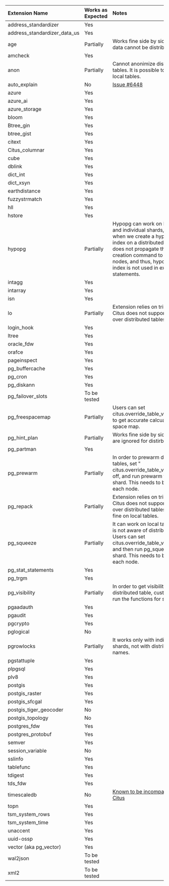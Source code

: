 | Extension Name               | Works as Expected   | Notes   |
|:-----------------------------|:--------------------|:--------|
| address_standardizer         | Yes                 |         |
| address_standardizer_data_us | Yes                 |         |
| age                          | Partially           | Works fine side by side, but graph data cannot be distributed. |
| amcheck                      | Yes                 |         |
| anon                         | Partially           | Cannot anonimize distributed tables. It is possible to anonymize local tables. |
| auto_explain                 | No                  | [Issue #6448](https://github.com/citusdata/citus/issues/6448) |
| azure                        | Yes                 |         |
| azure_ai                     | Yes                 |         |
| azure_storage                | Yes                 |         |
| bloom                        | Yes                 |         |
| Btree_gin                    | Yes                 |         |
| btree_gist                   | Yes                 |         |
| citext                       | Yes                 |         |
| Citus_columnar               | Yes                 |         |
| cube                         | Yes                 |         |
| dblink                       | Yes                 |         |
| dict_int                     | Yes                 |         |
| dict_xsyn                    | Yes                 |         |
| earthdistance                | Yes                 |         |
| fuzzystrmatch                | Yes                 |         |
| hll                          | Yes                 |         |
| hstore                       | Yes                 |         |
| hypopg                       | Partially           | Hypopg can work on local tables and individual shards, however, when we create a hypothetical index on a distributed table, citus does not propagate the index creation command to worker nodes, and thus, hypothetical index is not used in explain statements.         |
| intagg                       | Yes                 |         |
| intarray                     | Yes                 |         |
| isn                          | Yes                 |         |
| lo                           | Partially           | Extension relies on triggers, but Citus does not support triggers over distributed tables |
| login_hook                   | Yes                 |         |
| ltree                        | Yes                 |         |
| oracle_fdw                   | Yes                 |         |
| orafce                       | Yes                 |         |
| pageinspect                  | Yes                 |         |
| pg_buffercache               | Yes                 |         |
| pg_cron                      | Yes                 |         |
| pg_diskann                   | Yes                 |         |
| pg_failover_slots            | To be tested        |         |
| pg_freespacemap              | Partially           | Users can set citus.override_table_visibility='off'; to get accurate calcualtion of free space map. |
| pg_hint_plan                 | Partially           | Works fine side by side, but hints are ignored for distirbuted queries |
| pg_partman                   | Yes                 |         |
| pg_prewarm                   | Partially           | In order to prewarm distributed tables, set " citus.override_table_visibility" to off, and run prewarm for each shard. This needs to be done at each node. |
| pg_repack                    | Partially           | Extension relies on triggers, but Citus does not support triggers over distributed tables. It works fine on local tables. |
| pg_squeeze                   | Partially           | It can work on local tables, but it is not aware of distributed tables. Users can set citus.override_table_visibility='off'; and then run pg_squeeze for each shard. This needs to be done at each node. |
| pg_stat_statements           | Yes                 |         |
| pg_trgm                      | Yes                 |         |
| pg_visibility                | Partially           | In order to get visibility map of a distributed table, customers can run the functions for shard tables. |
| pgaadauth                    | Yes                 |         |
| pgaudit                      | Yes                 |         |
| pgcrypto                     | Yes                 |         |
| pglogical                    | No                  |         |
| pgrowlocks                   | Partially           | It works only with individual shards, not with distributed table names. |
| pgstattuple                  | Yes                 |         |
| plpgsql                      | Yes                 |         |
| plv8                         | Yes                 |         |
| postgis                      | Yes                 |         |
| postgis_raster               | Yes                 |         |
| postgis_sfcgal               | Yes                 |         |
| postgis_tiger_geocoder       | No                  |         |
| postgis_topology             | No                  |         |
| postgres_fdw                 | Yes                 |         |
| postgres_protobuf            | Yes                 |         |
| semver                       | Yes                 |         |
| session_variable             | No                  |         |
| sslinfo                      | Yes                 |         |
| tablefunc                    | Yes                 |         |
| tdigest                      | Yes                 |         |
| tds_fdw                      | Yes                 |         |
| timescaledb                  | No                  | [Known to be incompatible with Citus](https://www.citusdata.com/blog/2021/10/22/how-to-scale-postgres-for-time-series-data-with-citus/#:~:text=Postgres%E2%80%99%20built-in%20partitioning) |
| topn                         | Yes                 |         |
| tsm_system_rows              | Yes                 |         |
| tsm_system_time              | Yes                 |         |
| unaccent                     | Yes                 |         |
| uuid-ossp                    | Yes                 |         |
| vector (aka pg_vector)       | Yes                 |         |
| wal2json                     | To be tested        |         |
| xml2                         | To be tested        |         |s